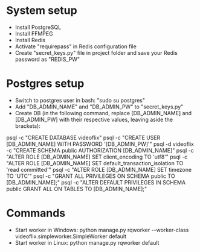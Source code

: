 System setup
============
- Install PostgreSQL
- Install FFMPEG
- Install Redis
- Activate "requirepass" in Redis configuration file
- Create "secret_keys.py" file in project folder and save your Redis password as "REDIS_PW"

Postgres setup
==============
- Switch to postgres user in bash: "sudo su postgres"
- Add "DB_ADMIN_NAME" and "DB_ADMIN_PW" to "secret_keys.py"
- Create DB (in the following command, replace [DB_ADMIN_NAME] and [DB_ADMIN_PW] with their respective values, leaving aside the brackets):

psql -c "CREATE DATABASE videoflix"
psql -c "CREATE USER [DB_ADMIN_NAME] WITH PASSWORD '[DB_ADMIN_PW]'"
psql -d videoflix -c "CREATE SCHEMA public AUTHORIZATION [DB_ADMIN_NAME]"
psql -c "ALTER ROLE [DB_ADMIN_NAME] SET client_encoding TO 'utf8'"
psql -c "ALTER ROLE [DB_ADMIN_NAME] SET default_transaction_isolation TO 'read committed'"
psql -c "ALTER ROLE [DB_ADMIN_NAME] SET timezone TO 'UTC'"
psql -c "GRANT ALL PRIVILEGES ON SCHEMA public TO [DB_ADMIN_NAME];"
psql -c "ALTER DEFAULT PRIVILEGES IN SCHEMA public GRANT ALL ON TABLES TO [DB_ADMIN_NAME];"

Commands
========
- Start worker in Windows:
python manage.py rqworker --worker-class videoflix.simpleworker.SimpleWorker default
- Start worker in Linux:
python manage.py rqworker default